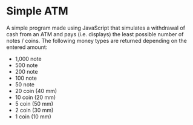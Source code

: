 # Simple ATM
A simple program made using JavaScript that simulates a withdrawal of cash from an ATM and pays (i.e. displays) the least possible number of notes / coins. The following money types are returned depending on the entered amount:
- 1,000 note
- 500 note
- 200 note
- 100 note
- 50 note
- 20 coin (40 mm)
- 10 coin (20 mm)
- 5 coin (50 mm)
- 2 coin (30 mm)
- 1 coin (10 mm)
